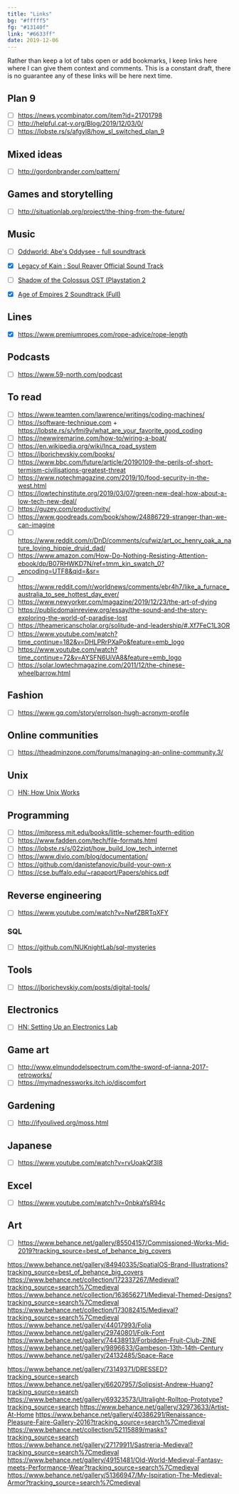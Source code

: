 ```yaml
---
title: "Links"
bg: "#fffff5"
fg: "#13140f"
link: "#6633ff"
date: 2019-12-06
---
```

Rather than keep a lot of tabs open or add bookmarks, I keep links here where I can give them context and comments. This is a constant draft, there is no guarantee any of these links will be here next time.

## Plan 9
- [ ] <https://news.ycombinator.com/item?id=21701798>
- [ ] <http://helpful.cat-v.org/Blog/2019/12/03/0/>
- [ ] <https://lobste.rs/s/afgyl8/how_sl_switched_plan_9>

## Mixed ideas
- [ ] <http://gordonbrander.com/pattern/>

## Games and storytelling
- [ ] <http://situationlab.org/project/the-thing-from-the-future/>

## Music
- [ ] [Oddworld: Abe's Oddysee - full soundtrack](https://www.youtube.com/watch?v=8npn9vKSALc)

- [x] [Legacy of Kain : Soul Reaver Official Sound Track](https://www.youtube.com/watch?v=0HfYVKJEGvo)

- [ ] [Shadow of the Colossus OST (Playstation 2](https://www.youtube.com/watch?v=pmoYLtObCtY)

- [x] [Age of Empires 2 Soundtrack (Full)](https://www.youtube.com/watch?v=jadxTFqyhRM)

## Lines ##
- [x] <https://www.premiumropes.com/rope-advice/rope-length>

## Podcasts ##
- [ ] <https://www.59-north.com/podcast>

## To read ##
- [ ] <https://www.teamten.com/lawrence/writings/coding-machines/>
- [ ] <https://software-technique.com> + <https://lobste.rs/s/vfmi9y/what_are_your_favorite_good_coding>
- [ ] <https://newwiremarine.com/how-to/wiring-a-boat/>
- [ ] <https://en.wikipedia.org/wiki/Inca_road_system>
- [ ] <https://jborichevskiy.com/books/>
- [ ] <https://www.bbc.com/future/article/20190109-the-perils-of-short-termism-civilisations-greatest-threat>
- [ ] <https://www.notechmagazine.com/2019/10/food-security-in-the-west.html>
- [ ] <https://lowtechinstitute.org/2019/03/07/green-new-deal-how-about-a-low-tech-new-deal/>
- [ ] <https://guzey.com/productivity/>
- [ ] <https://www.goodreads.com/book/show/24886729-stranger-than-we-can-imagine>
- [ ] <https://www.reddit.com/r/DnD/comments/cufwiz/art_oc_henry_oak_a_nature_loving_hippie_druid_dad/>
- [ ] <https://www.amazon.com/How-Do-Nothing-Resisting-Attention-ebook/dp/B07RHWKD7N/ref=tmm_kin_swatch_0?_encoding=UTF8&qid=&sr=>
- [ ] <https://www.reddit.com/r/worldnews/comments/ebr4h7/like_a_furnace_australia_to_see_hottest_day_ever/>
- [ ] <https://www.newyorker.com/magazine/2019/12/23/the-art-of-dying>
- [ ] <https://publicdomainreview.org/essay/the-sound-and-the-story-exploring-the-world-of-paradise-lost>
- [ ] <https://theamericanscholar.org/solitude-and-leadership/#.Xf7FeC1L3OR>
- [ ] <https://www.youtube.com/watch?time_continue=182&v=DHLPRrPXaPo&feature=emb_logo>
- [ ] <https://www.youtube.com/watch?time_continue=72&v=AYSFN6UiVA8&feature=emb_logo>
- [ ] <https://solar.lowtechmagazine.com/2011/12/the-chinese-wheelbarrow.html>

## Fashion ##
- [ ] <https://www.gq.com/story/errolson-hugh-acronym-profile>

## Online communities ##
- [ ] <https://theadminzone.com/forums/managing-an-online-community.3/>

## Unix ##
- [ ] [HN: How Unix Works](https://news.ycombinator.com/item?id=21792751)

## Programming ##
- [ ] <https://mitpress.mit.edu/books/little-schemer-fourth-edition>
- [ ] <https://www.fadden.com/tech/file-formats.html>
- [ ] <https://lobste.rs/s/02ziqt/how_build_low_tech_internet>
- [ ] <https://www.divio.com/blog/documentation/>
- [ ] <https://github.com/danistefanovic/build-your-own-x>
- [ ] <https://cse.buffalo.edu/~rapaport/Papers/phics.pdf>

## Reverse engineering ##
- [ ] <https://www.youtube.com/watch?v=NwfZBRTqXFY>

### SQL ###
- [ ] <https://github.com/NUKnightLab/sql-mysteries>

## Tools ##
- [ ] <https://jborichevskiy.com/posts/digital-tools/>

## Electronics ##
- [ ] [HN: Setting Up an Electronics Lab](https://news.ycombinator.com/item?id=21795216)

## Game art ##
- [ ] <http://www.elmundodelspectrum.com/the-sword-of-ianna-2017-retroworks/>
- [ ] <https://mymadnessworks.itch.io/discomfort>

## Gardening ##
- [ ] <http://ifyoulived.org/moss.html>

## Japanese ##
- [ ] <https://www.youtube.com/watch?v=rvUoakQf3I8>

## Excel ##
- [ ] <https://www.youtube.com/watch?v=0nbkaYsR94c>


## Art ##
- [ ] <https://www.behance.net/gallery/85504157/Commissioned-Works-Mid-2019?tracking_source=best_of_behance_big_covers>

<https://www.behance.net/gallery/84940335/SpatialOS-Brand-Illustrations?tracking_source=best_of_behance_big_covers>
<https://www.behance.net/collection/172337267/Medieval?tracking_source=search%7Cmedieval>
<https://www.behance.net/collection/163656271/Medieval-Themed-Designs?tracking_source=search%7Cmedieval>
<https://www.behance.net/collection/173082415/Medieval?tracking_source=search%7Cmedieval>
<https://www.behance.net/gallery/44017993/Folia>
<https://www.behance.net/gallery/29740801/Folk-Font>
<https://www.behance.net/gallery/74438913/Forbidden-Fruit-Club-ZINE>
<https://www.behance.net/gallery/9896633/Gambeson-13th-14th-Century>
<https://www.behance.net/gallery/24132485/Space-Race>


<https://www.behance.net/gallery/73149371/DRESSED?tracking_source=search>
<https://www.behance.net/gallery/66207957/Solipsist-Andrew-Huang?tracking_source=search>
<https://www.behance.net/gallery/69323573/Ultralight-Rolltop-Prototype?tracking_source=search>
<https://www.behance.net/gallery/32973633/Artist-At-Home>
<https://www.behance.net/gallery/40386291/Renaissance-Pleasure-Faire-Gallery-2016?tracking_source=search%7Cmedieval>
<https://www.behance.net/collection/52115889/masks?tracking_source=search>
<https://www.behance.net/gallery/27179911/Sastreria-Medieval?tracking_source=search%7Cmedieval>
<https://www.behance.net/gallery/49151481/Old-World-Medieval-Fantasy-meets-Performance-Wear?tracking_source=search%7Cmedieval>
<https://www.behance.net/gallery/51366947/My-Ispiration-The-Medieval-Armor?tracking_source=search%7Cmedieval>
